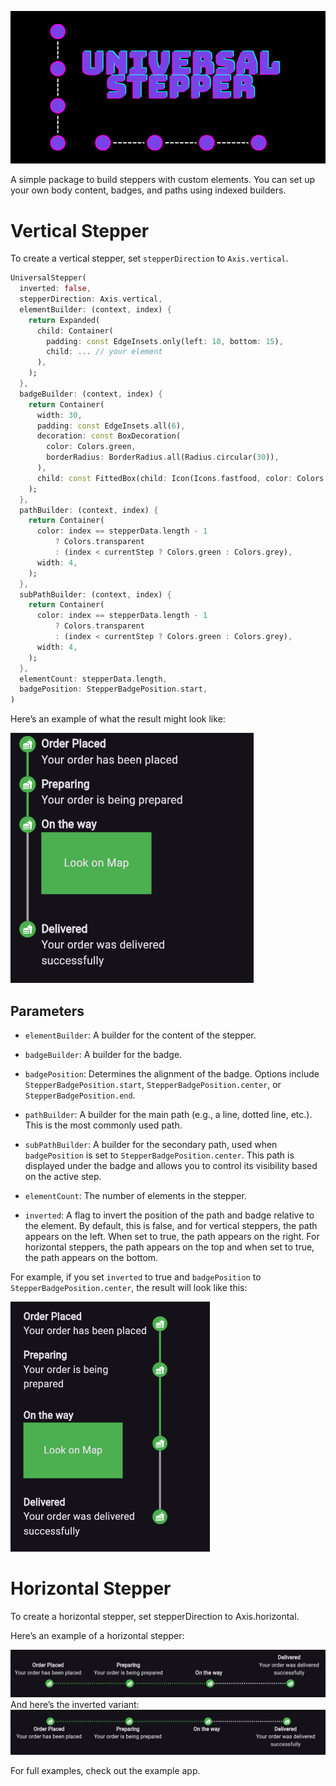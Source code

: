 <div align="center">

![](previews/banner.png)

</div>

A simple package to build steppers with custom elements. You can set up your own body content, badges, and paths using indexed builders.

# Vertical Stepper
To create a vertical stepper, set `stepperDirection` to `Axis.vertical`.

```dart
UniversalStepper(
  inverted: false,
  stepperDirection: Axis.vertical,
  elementBuilder: (context, index) {
    return Expanded(
      child: Container(
        padding: const EdgeInsets.only(left: 10, bottom: 15),
        child: ... // your element
      ),
    );
  },
  badgeBuilder: (context, index) {
    return Container(
      width: 30,
      padding: const EdgeInsets.all(6),
      decoration: const BoxDecoration(
        color: Colors.green,
        borderRadius: BorderRadius.all(Radius.circular(30)),
      ),
      child: const FittedBox(child: Icon(Icons.fastfood, color: Colors.white)),
    );
  },
  pathBuilder: (context, index) {
    return Container(
      color: index == stepperData.length - 1
          ? Colors.transparent
          : (index < currentStep ? Colors.green : Colors.grey),
      width: 4,
    );
  },
  subPathBuilder: (context, index) {
    return Container(
      color: index == stepperData.length - 1
          ? Colors.transparent
          : (index < currentStep ? Colors.green : Colors.grey),
      width: 4,
    );
  },
  elementCount: stepperData.length,
  badgePosition: StepperBadgePosition.start,
)
```
Here’s an example of what the result might look like:

<img src="previews/vertical_stepper_start_aligment.png" height="400"/>

## Parameters

- `elementBuilder`: A builder for the content of the stepper.

- `badgeBuilder`: A builder for the badge.

- `badgePosition`: Determines the alignment of the badge. Options include `StepperBadgePosition.start`, `StepperBadgePosition.center`, or `StepperBadgePosition.end`.

- `pathBuilder`: A builder for the main path (e.g., a line, dotted line, etc.). This is the most commonly used path.

- `subPathBuilder`: A builder for the secondary path, used when `badgePosition` is set to `StepperBadgePosition.center`. This path is displayed under the badge and allows you to control its visibility based on the active step.

- `elementCount`: The number of elements in the stepper.

- `inverted`: A flag to invert the position of the path and badge relative to the element. By default, this is false, and for vertical steppers, the path appears on the left. When set to true, the path appears on the right. For horizontal steppers, the path appears on the top and when set to true, the path appears on the bottom.

For example, if you set `inverted` to true and `badgePosition` to `StepperBadgePosition.center`, the result will look like this:

<img src="previews/vertical_stepper_center_aligment_inverted.png" height="400"/>

# Horizontal Stepper
To create a horizontal stepper, set stepperDirection to Axis.horizontal.

Here’s an example of a horizontal stepper:

<img src="previews/horizontal_stepper_center_aligment.png"/>
And here’s the inverted variant:

<img src="previews/horizontal_stepper_center_aligment_inverted.png"/>

For full examples, check out the example app.
